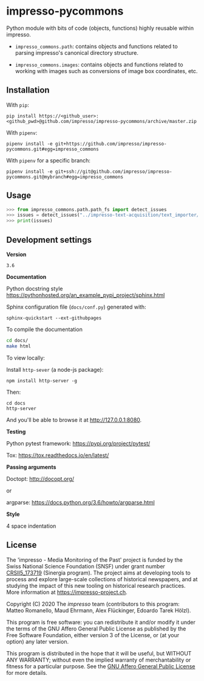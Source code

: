 # impresso-pycommons
Python module with bits of code (objects, functions) highly reusable within impresso.

* `impresso_commons.path`: contains objects and functions related to parsing impresso's canonical directory structure.

* `impresso_commons.images`: contains objects and functions related to working with images such as conversions of image box coordinates, etc.

## Installation

With `pip`:

    pip install https://<github_user>:<github_pwd>@github.com/impresso/impresso-pycommons/archive/master.zip

With `pipenv`:

    pipenv install -e git+https://github.com/impresso/impresso-pycommons.git#egg=impresso_commons

With `pipenv` for a specific branch:

    pipenv install -e git+ssh://git@github.com/impresso/impresso-pycommons.git@mybranch#egg=impresso_commons


## Usage

```python
>>> from impresso_commons.path.path_fs import detect_issues
>>> issues = detect_issues("../impresso-text-acquisition/text_importer/data/sample_data/")
>>> print(issues)
```


## Development settings

**Version**

`3.6`

**Documentation**

Python docstring style https://pythonhosted.org/an_example_pypi_project/sphinx.html

Sphinx configuration file (`docs/conf.py`) generated with:

    sphinx-quickstart --ext-githubpages

To compile the documentation

```bash
cd docs/
make html
```

To view locally:

Install `http-sever` (a node-js package):

    npm install http-server -g

Then:

    cd docs
    http-server

And you'll be able to browse it at <http://127.0.0.1:8080>.



**Testing**

Python pytest framework: https://pypi.org/project/pytest/

Tox: https://tox.readthedocs.io/en/latest/

**Passing arguments**

Doctopt: http://docopt.org/

or

argparse: https://docs.python.org/3.6/howto/argparse.html

**Style**

4 space indentation

## License

The 'impresso - Media Monitoring of the Past' project is funded by the Swiss National Science Foundation (SNSF) under  grant number [CRSII5_173719](http://p3.snf.ch/project-173719) (Sinergia program). The project aims at developing tools to process and explore large-scale collections of historical newspapers, and at studying the impact of this new tooling on historical research practices. More information at https://impresso-project.ch.

Copyright (C) 2020  The *impresso* team (contributors to this program: Matteo Romanello, Maud Ehrmann, Alex Flückinger, Edoardo Tarek Hölzl).

This program is free software: you can redistribute it and/or modify it under the terms of the GNU Affero General Public License as published by the Free Software Foundation, either version 3 of the License, or (at your option) any later version. 

This program is distributed in the hope that it will be useful, but WITHOUT ANY WARRANTY; without even the implied warranty of merchantability or fitness for a particular purpose. See the [GNU Affero General Public License](https://github.com/impresso/impresso-pycommons/blob/master/LICENSE) for more details.
